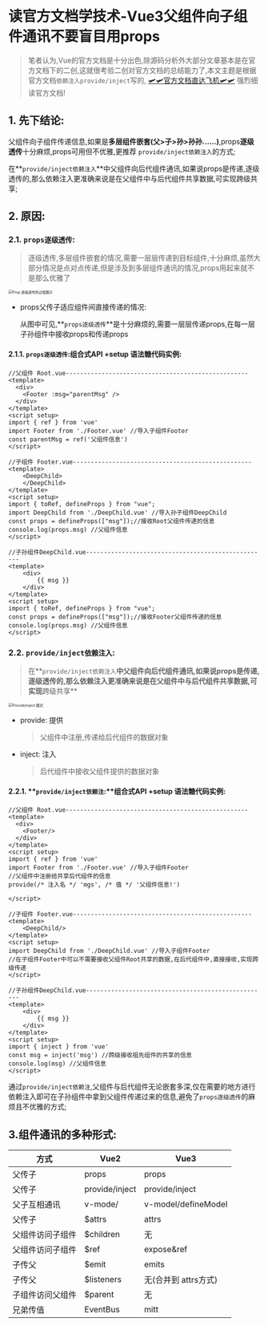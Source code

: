 # 读官方文档学技术-Vue3父组件向子组件通讯不要盲目用props

> 笔者认为,Vue的官方文档是十分出色,除源码分析外大部分文章基本是在官方文档下的二创,这就很考验二创对官方文档的总结能力了,本文主题是根据官方文档`依赖注入provide/inject`写的, [🛩️🛩️官方文档直达飞机🛩️🛩️](https://cn.vuejs.org/guide/components/provide-inject.html#prop-drilling)  强烈细读官方文档!
>

## 1. 先下结论:

父组件向子组件传递信息,如果是**多层组件嵌套(父>子>孙>孙孙......)**,props**逐级透传**十分麻烦,props可用但不优雅,更推荐  `provide/inject依赖注入`的方式;

在**`provide/inject依赖注入`**中父组件向后代组件通讯,如果说props是传递,逐级透传的,那么依赖注入更准确来说是在父组件中与后代组件共享数据,可实现跨级共享;

## 2. 原因:

### 2.1. **`props逐级透传`**:

> 逐级透传,多层组件嵌套的情况,需要一层层传递到目标组件,十分麻烦,虽然大部分情况是点对点传递,但是涉及到多层组件通讯的情况,props用起来就不是那么优雅了

<img src="https://cn.vuejs.org/assets/prop-drilling.11201220.png" alt="Prop 逐级透传的过程图示" style="zoom:50%;" />

- props父传子适应组件间直接传递的情况:

  从图中可见,**`props逐级透传`**是十分麻烦的,需要一层层传递props,在每一层子孙组件中接收props和传递props

#### 2.1.1. **`props逐级透传`**:组合式API +setup 语法糖代码实例:

```vue
//父组件 Root.vue---------------------------------------------------
<template>
  <div>
    <Footer :msg="parentMsg" />
  </div>
</template>
<script setup>
import { ref } from 'vue'
import Footer from './Footer.vue' //导入子组件Footer
const parentMsg = ref('父组件信息')
</script>

//子组件 Footer.vue--------------------------------------------------
<template>
    <DeepChild>
    </DeepChild>
</template>
<script setup>
import { toRef, defineProps } from "vue";
import DeepChild from './DeepChild.vue' //导入孙子组件DeepChild 
const props = defineProps(["msg"]);//接收Root父组件传递的信息
console.log(props.msg) //父组件信息
</script>

//子孙组件DeepChild.vue---------------------------------------------------
<template>
    <div>
        {{ msg }}
    </div>
</template>
<script setup>
import { toRef, defineProps } from "vue";
const props = defineProps(["msg"]);//接收Footer父组件传递的信息
console.log(props.msg) //父组件信息
</script>

```



### 2.2. **`provide/inject依赖注入`**:

> 在**`provide/inject依赖注入`**中父组件向后代组件通讯,如果说props是传递,逐级透传的,那么依赖注入更准确来说是在父组件中与后代组件共享数据,可实现**跨级共享**

<img src="https://cn.vuejs.org/assets/provide-inject.3e0505e4.png" alt="Provide/inject 模式" style="zoom:50%;" />

- provide: 提供

  > 父组件中注册,传递给后代组件的数据对象

- inject: 注入

  > 后代组件中接收父组件提供的数据对象

#### 2.2.1. **`provide/inject依赖注`:**组合式API +setup 语法糖代码实例:

```vue
//父组件 Root.vue---------------------------------------------------
<template>
  <div>
    <Footer/>
  </div>
</template>
<script setup>
import { ref } from 'vue'
import Footer from './Footer.vue' //导入子组件Footer
//父组件中注册给共享后代组件的信息
provide(/* 注入名 */ 'mgs', /* 值 */ '父组件信息!')  

</script>

//子组件 Footer.vue--------------------------------------------------
<template>
    <DeepChild/>
</template>
<script setup>
import DeepChild from './DeepChild.vue' //导入子组件Footer
//在子组件Footer中可以不需要接收父组件Root共享的数据,在后代组件中,直接接收,实现跨级传递
</script>

//子孙组件DeepChild.vue---------------------------------------------------
<template>
    <div>
        {{ msg }}
    </div>
</template>
<script setup>
import { inject } from 'vue'
const msg = inject('msg') //跨级接收祖先组件的共享的信息
console.log(msg) //父组件信息
</script>
```

通过`provide/inject依赖注`,父组件与后代组件无论嵌套多深,仅在需要的地方进行依赖注入即可在子孙组件中拿到父组件传递过来的信息,避免了`props逐级透传`的麻烦且不优雅的方式;









## 3.组件通讯的多种形式:

| 方式             | Vue2           | Vue3                 |
| ---------------- | -------------- | -------------------- |
| 父传子           | props          | props                |
| 父传子           | provide/inject | provide/inject       |
| 父子互相通讯     | v-mode/        | v-model/defineModel  |
| 父传子           | $attrs         | attrs                |
| 父组件访问子组件 | $children      | 无                   |
| 父组件访问子组件 | $ref           | expose&ref           |
| 子传父           | $emit          | emits                |
| 子传父           | $listeners     | 无(合并到 attrs方式) |
| 子组件访问父组件 | $parent        | 无                   |
| 兄弟传值         | EventBus       | mitt                 |


